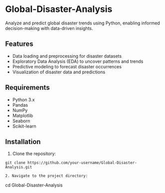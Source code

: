 # Global-Disaster-Analysis
Analyze and predict global disaster trends using Python, enabling informed decision-making with data-driven insights.

## Features  
- Data loading and preprocessing for disaster datasets  
- Exploratory Data Analysis (EDA) to uncover patterns and trends  
- Predictive modeling to forecast disaster occurrences  
- Visualization of disaster data and predictions  

## Requirements  
- Python 3.x  
- Pandas  
- NumPy  
- Matplotlib  
- Seaborn  
- Scikit-learn  

## Installation  
1. Clone the repository:  
``` 
git clone https://github.com/your-username/Global-Disaster-Analysis.git  

2. Navigate to the project directory:
  ```
  cd Global-Disaster-Analysis
